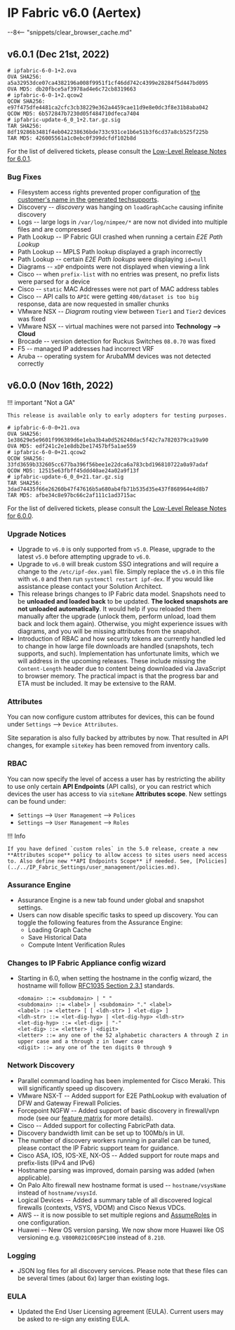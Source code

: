 # IP Fabric v6.0 (Aertex)

--8<-- "snippets/clear_browser_cache.md"

## v6.0.1 (Dec 21st, 2022)

```shell
# ipfabric-6-0-1+2.ova
OVA SHA256: a5a32953dce07ca4382196a008f9951f1cf46dd742c4399e28284f5d447bd095
OVA MD5: db20fbce5af3978ad4e6c72cb8319663
# ipfabric-6-0-1+2.qcow2
QCOW SHA256: e97f475dfe4481ca2cfc3cb38229e362a4459cae11d9e8e0dc3f8e31b8aba042
QCOW MD5: 6b572847b7230d05f484710dfeca7404
# ipfabric-update-6_0_1+2.tar.gz.sig
TAR SHA256: 8df19286b3481f4eb042238636bde733c931ce1b6e51b3f6cd37a8cb525f225b
TAR MD5: 426005561a1c0ebc0f399dcfdf102b8d
```

For the list of delivered tickets, please consult the [Low-Level Release Notes for 6.0.1](../release_notes_low-level/6.x/6.0.x/6.0.1.md).

### Bug Fixes

- Filesystem access rights prevented proper configuration of [the customer's name in the generated techsupports](../../support/known_issues/IP_Fabric/Customer_name_in_techsupport.md).
- Discovery -- _discovery_ was hanging on `loadGraphCache` causing infinite discovery
- Logs -- large logs in `/var/log/nimpee/*` are now not divided into multiple files and are compressed
- Path Lookup -- IP Fabric GUI crashed when running a certain _E2E Path Lookup_
- Path Lookup -- MPLS Path lookup displayed a graph incorrectly
- Path Lookup -- certain _E2E Path lookups_ were displaying `id=null`
- Diagrams -- `xDP` endpoints were not displayed when viewing a link
- Cisco -- when `prefix-list` with no entries was present, no prefix lists were parsed for a device
- Cisco -- `static` MAC Addresses were not part of MAC address tables
- Cisco -- API calls to `APIC` were getting `400/dataset is too big` response, data are now requested in smaller chunks
- VMware NSX -- _Diagram_ routing view between `Tier1` and `Tier2` devices was fixed
- VMware NSX -- virtual machines were not parsed into **Technology --> Cloud**
- Brocade -- version detection for Ruckus Switches `08.0.70` was fixed
- F5 -- managed IP addresses had incorrect VRF
- Aruba -- operating system for ArubaMM devices was not detected correctly

## v6.0.0 (Nov 16th, 2022)

!!! important "Not a GA"

    This release is available only to early adopters for testing purposes.

```shell
# ipfabric-6-0-0+21.ova
OVA SHA256: 1e38629e5e9601f996389d6e1eba3b4a0d526240dac5f42c7a7820379ca19a90
OVA MD5: edf241c2e1e8db2be17457bf5a1ae559
# ipfabric-6-0-0+21.qcow2
QCOW SHA256: 33fd3659b332605cc677ba396f56bee1e22dca6a783cbd196810722a0a97adaf
QCOW MD5: 12515e63fbff45ddd40ae24a02a9f13f
# ipfabric-update-6_0_0+21.tar.gz.sig
TAR SHA256: 3dad74435f66e26260b47f47616b5a680ab4fb71b535d35e437f868964e4d8b7
TAR MD5: afbe34c8e97bc66c2af111c1ad3715ac
```

For the list of delivered tickets, please consult the [Low-Level Release Notes for 6.0.0](../release_notes_low-level/6.x/6.0.x/6.0.0.md).

### Upgrade Notices

- Upgrade to `v6.0` is only supported from `v5.0`. Please, upgrade to the latest `v5.0` before attempting upgrade to `v6.0`.
- Upgrade to `v6.0` will break custom SSO integrations and will require a change to the `/etc/ipf-dex.yaml` file. Simply replace the `v5.0` in this file with `v6.0` and then run `systemctl restart ipf-dex`. If you would like assistance please contact your Solution Architect.
- This release brings changes to IP Fabric data model. Snapshots need to be **unloaded and loaded back** to be updated. **The locked snapshots are not unloaded automatically**. It would help if you reloaded them manually after the upgrade (unlock them, perform unload, load them back and lock them again). Otherwise, you might experience issues with diagrams, and you will be missing attributes from the snapshot.
- Introduction of RBAC and how security tokens are currently handled led to change in how large file downloads are handled (snapshots, tech supports, and such). Implementation has unfortunate limits, which we will address in the upcoming releases. These include missing the `Content-Length` header due to content being downloaded via JavaScript to browser memory. The practical impact is that the progress bar and ETA must be included. It may be extensive to the RAM.

### Attributes

You can now configure custom attributes for devices, this can be found under `Settings` --> `Device Attributes`.

Site separation is also fully backed by attributes by now. That resulted in API changes, for example `siteKey` has been removed from inventory calls.

### RBAC

You can now specify the level of access a user has by restricting the ability to use only certain **API Endpoints** (API calls), or you can restrict which devices the user has access to via `siteName` **Attributes scope**. New settings can be found under:

- `Settings` --> `User Management` --> `Polices`
- `Settings` --> `User Management` --> `Roles`

!!! Info

    If you have defined `custom roles` in the 5.0 release, create a new **Attributes scope** policy to allow access to sites users need access to. Also define new **API Endpoints Scope** if needed. See, [Policies](../../IP_Fabric_Settings/user_management/policies.md).

### Assurance Engine

- Assurance Engine is a new tab found under global and snapshot settings.
- Users can now disable specific tasks to speed up discovery. You can toggle the following features from the Assurance Engine:
  - Loading Graph Cache
  - Save Historical Data
  - Compute Intent Verification Rules

### Changes to IP Fabric Appliance config wizard

- Starting in 6.0, when setting the hostname in the config wizard, the hostname will follow [RFC1035 Section 2.3.1](https://www.rfc-editor.org/rfc/rfc1035#section-2.3.1) standards.

  ```bnf
  <domain> ::= <subdomain> | " "
  <subdomain> ::= <label> | <subdomain> "." <label>
  <label> ::= <letter> [ [ <ldh-str> ] <let-dig> ]
  <ldh-str> ::= <let-dig-hyp> | <let-dig-hyp> <ldh-str>
  <let-dig-hyp> ::= <let-dig> | "-"
  <let-dig> ::= <letter> | <digit>
  <letter> ::= any one of the 52 alphabetic characters A through Z in upper case and a through z in lower case
  <digit> ::= any one of the ten digits 0 through 9
  ```

### Network Discovery

- Parallel command loading has been implemented for Cisco Meraki. This will significantly speed up discovery.
- VMware NSX-T -- Added support for E2E PathLookup with evaluation of DFW and Gateway Firewall Policies.
- Forcepoint NGFW -- Added support of basic discovery in firewall/vpn mode (see our [feature matrix](https://matrix.ipfabric.io) for more details).
- Cisco -- Added support for collecting FabricPath data.
- Discovery bandwidth limit can be set up to 100Mb/s in UI.
- The number of discovery workers running in parallel can be tuned, please contact the IP Fabric support team for guidance.
- Cisco ASA, IOS, IOS-XE, NX-OS -- Added support for route maps and prefix-lists (IPv4 and IPv6)
- Hostname parsing was improved, domain parsing was added (when applicable).
- On Palo Alto firewall new hostname format is used -- `hostname/vsysName` instead of `hostname/vsysId`.
- Logical Devices -- Added a summary table of all discovered logical firewalls (contexts, VSYS, VDOM) and Cisco Nexus VDCs.
- AWS -- it is now possible to set multiple regions and [AssumeRoles](https://docs.aws.amazon.com/STS/latest/APIReference/API_AssumeRole.html) in one configuration.
- Huawei -- New OS version parsing. We now show more Huawei like OS versioning e.g. `V800R021C00SPC100` instead of `8.210`.

### Logging

- JSON log files for all discovery services. Please note that these files can be several times (about 6x) larger than existing logs.

### EULA

- Updated the End User Licensing agreement (EULA). Current users may be asked to re-sign any existing EULA.
